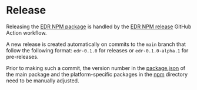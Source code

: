 # Release

Releasing the [EDR NPM package](../../crates/edr_napi/package.json) is handled by the [EDR NPM release](../../.github/workflows/edr-npm-release.yml) GitHub Action workflow.

A new release is created automatically on commits to the `main` branch that follow the following format: `edr-0.1.0` for releases or `edr-0.1.0-alpha.1` for pre-releases.

Prior to making such a commit, the version number in the [package.json](../../crates/edr_napi/package.json) of the main package and the platform-specific packages in the [npm](../../crates/edr_napi/npm) directory need to be manually adjusted.
